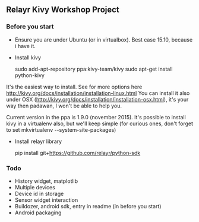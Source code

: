 ## Relayr Kivy Workshop Project

### Before you start

* Ensure you are under Ubuntu (or in virtualbox). Best case 15.10, because i have it.
* Install kivy

     sudo add-apt-repository ppa:kivy-team/kivy
     sudo apt-get install python-kivy

It's the easiest way to install. See for more options here http://kivy.org/docs/installation/installation-linux.html
You can install it also under OSX (http://kivy.org/docs/installation/installation-osx.html), it's your way then padawan,
I won't be able to help you.

Current version in the ppa is 1.9.0 (november 2015). It's possible to install kivy in a virtualenv also, but we'll keep
simple (for curious ones, don't forget to set  mkvirtualenv --system-site-packages)

* Install relayr library

    pip install git+https://github.com/relayr/python-sdk

### Todo

* History widget, matplotlib
* Multiple devices
* Device id in storage
* Sensor widget interaction
* Buildozer, android sdk, entry in readme (in before you start)
* Android packaging